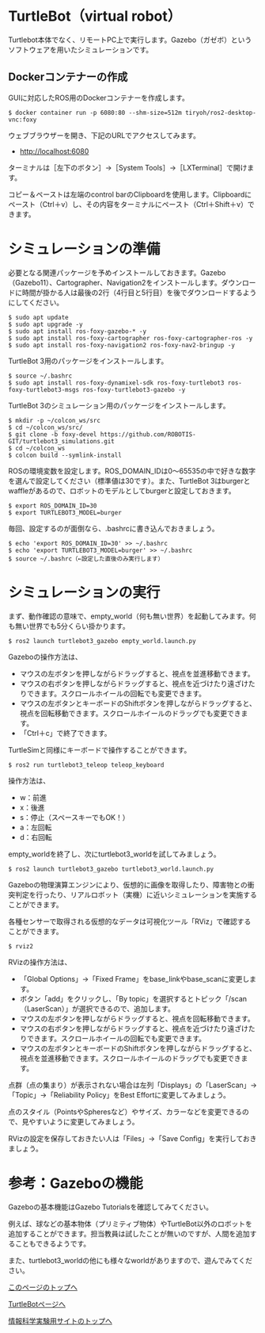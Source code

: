 # TurtleBot（virtual robot）
Turtlebot本体でなく、リモートPC上で実行します。Gazebo（ガゼボ）というソフトウェアを用いたシミュレーションです。

## Dockerコンテナーの作成
GUIに対応したROS用のDockerコンテナーを作成します。

```
$ docker container run -p 6080:80 --shm-size=512m tiryoh/ros2-desktop-vnc:foxy
```

ウェブブラウザーを開き、下記のURLでアクセスしてみます。
- [http://localhost:6080](http://localhost:6080)

ターミナルは［左下のボタン］→［System Tools］→［LXTerminal］で開けます。

コピー＆ペーストは左端のcontrol barのClipboardを使用します。Clipboardにペースト（Ctrl＋v）し、その内容をターミナルにペースト（Ctrl＋Shift＋v）できます。

# シミュレーションの準備
必要となる関連パッケージを予めインストールしておきます。Gazebo（Gazebo11）、Cartographer、Navigation2をインストールします。ダウンロードに時間が掛かる人は最後の2行（4行目と5行目）を後でダウンロードするようにしてください。

```
$ sudo apt update
$ sudo apt upgrade -y
$ sudo apt install ros-foxy-gazebo-* -y
$ sudo apt install ros-foxy-cartographer ros-foxy-cartographer-ros -y
$ sudo apt install ros-foxy-navigation2 ros-foxy-nav2-bringup -y
```

TurtleBot 3用のパッケージをインストールします。

```
$ source ~/.bashrc
$ sudo apt install ros-foxy-dynamixel-sdk ros-foxy-turtlebot3 ros-foxy-turtlebot3-msgs ros-foxy-turtlebot3-gazebo -y
```

TurtleBot 3のシミュレーション用のパッケージをインストールします。

```
$ mkdir -p ~/colcon_ws/src
$ cd ~/colcon_ws/src/
$ git clone -b foxy-devel https://github.com/ROBOTIS-GIT/turtlebot3_simulations.git
$ cd ~/colcon_ws
$ colcon build --symlink-install
```

ROSの環境変数を設定します。ROS_DOMAIN_IDは0～65535の中で好きな数字を選んで設定してください（標準値は30です）。また、TurtleBot 3はburgerとwaffleがあるので、ロボットのモデルとしてburgerと設定しておきます。

```
$ export ROS_DOMAIN_ID=30
$ export TURTLEBOT3_MODEL=burger
```

毎回、設定するのが面倒なら、.bashrcに書き込んでおきましょう。
```
$ echo 'export ROS_DOMAIN_ID=30' >> ~/.bashrc
$ echo 'export TURTLEBOT3_MODEL=burger' >> ~/.bashrc
$ source ~/.bashrc（←設定した直後のみ実行します）
```

# シミュレーションの実行
まず、動作確認の意味で、empty_world（何も無い世界）を起動してみます。何も無い世界でも5分くらい掛かります。

```
$ ros2 launch turtlebot3_gazebo empty_world.launch.py
```

Gazeboの操作方法は、
- マウスの左ボタンを押しながらドラッグすると、視点を並進移動できます。
- マウスの右ボタンを押しながらドラッグすると、視点を近づけたり遠ざけたりできます。スクロールホイールの回転でも変更できます。
- マウスの左ボタンとキーボードのShiftボタンを押しながらドラッグすると、視点を回転移動できます。スクロールホイールのドラッグでも変更できます。
- 「Ctrl＋c」で終了できます。

TurtleSimと同様にキーボードで操作することができます。

```
$ ros2 run turtlebot3_teleop teleop_keyboard
```

操作方法は、
- w：前進
- x：後進
- s：停止（スペースキーでもOK！）
- a：左回転
- d：右回転

empty_worldを終了し、次にturtlebot3_worldを試してみましょう。

```
$ ros2 launch turtlebot3_gazebo turtlebot3_world.launch.py
```

Gazeboの物理演算エンジンにより、仮想的に画像を取得したり、障害物との衝突判定を行ったり、リアルロボット（実機）に近いシミュレーションを実施することができます。

各種センサーで取得される仮想的なデータは可視化ツール「RViz」で確認することができます。

```
$ rviz2
```

RVizの操作方法は、
- 「Global Options」→「Fixed Frame」をbase_linkやbase_scanに変更します。
- ボタン「add」をクリックし、「By topic」を選択するとトピック「/scan（LaserScan）」が選択できるので、追加します。
- マウスの左ボタンを押しながらドラッグすると、視点を回転移動できます。
- マウスの右ボタンを押しながらドラッグすると、視点を近づけたり遠ざけたりできます。スクロールホイールの回転でも変更できます。
- マウスの左ボタンとキーボードのShiftボタンを押しながらドラッグすると、視点を並進移動できます。スクロールホイールのドラッグでも変更できます。

点群（点の集まり）が表示されない場合は左列「Displays」の「LaserScan」→「Topic」→「Reliability Policy」をBest Effortに変更してみましょう。

点のスタイル（PointsやSpheresなど）やサイズ、カラーなどを変更できるので、見やすいように変更してみましょう。

RVizの設定を保存しておきたい人は「Files」→「Save Config」を実行しておきましょう。

# 参考：Gazeboの機能
Gazeboの基本機能はGazebo Tutorialsを確認してみてください。

例えば、球などの基本物体（プリミティブ物体）やTurtleBot以外のロボットを追加することができます。担当教員は試したことが無いのですが、人間を追加することもできるようです。

また、turtlebot3_worldの他にも様々なworldがありますので、遊んでみてください。

[このページのトップへ](#)

[TurtleBotページへ](https://stl-apu.github.io/laboratory_experiments/ros_turtlebot)

[情報科学実験用サイトのトップへ](https://stl-apu.github.io/laboratory_experiments/)
